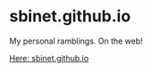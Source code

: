 sbinet.github.io
================

My personal ramblings.
On the web!

[Here: sbinet.github.io](https://sbinet.github.io)

